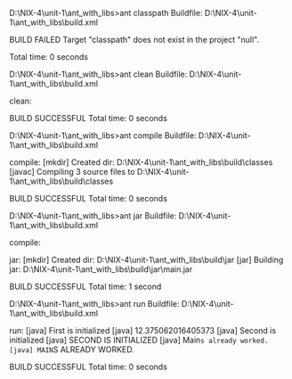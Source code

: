 
D:\NIX-4\unit-1\ant_with_libs>ant classpath
Buildfile: D:\NIX-4\unit-1\ant_with_libs\build.xml

BUILD FAILED
Target "classpath" does not exist in the project "null".

Total time: 0 seconds

D:\NIX-4\unit-1\ant_with_libs>ant clean
Buildfile: D:\NIX-4\unit-1\ant_with_libs\build.xml

clean:

BUILD SUCCESSFUL
Total time: 0 seconds

D:\NIX-4\unit-1\ant_with_libs>ant compile
Buildfile: D:\NIX-4\unit-1\ant_with_libs\build.xml

compile:
    [mkdir] Created dir: D:\NIX-4\unit-1\ant_with_libs\build\classes
    [javac] Compiling 3 source files to D:\NIX-4\unit-1\ant_with_libs\build\classes

BUILD SUCCESSFUL
Total time: 0 seconds

D:\NIX-4\unit-1\ant_with_libs>ant jar
Buildfile: D:\NIX-4\unit-1\ant_with_libs\build.xml

compile:

jar:
    [mkdir] Created dir: D:\NIX-4\unit-1\ant_with_libs\build\jar
      [jar] Building jar: D:\NIX-4\unit-1\ant_with_libs\build\jar\main.jar

BUILD SUCCESSFUL
Total time: 1 second

D:\NIX-4\unit-1\ant_with_libs>ant run
Buildfile: D:\NIX-4\unit-1\ant_with_libs\build.xml

run:
     [java] First is initialized
     [java] 12.375062016405373
     [java] Second is initialized
     [java] SECOND IS INITIALIZED
     [java] Main`s already worked.
     [java] MAIN`S ALREADY WORKED.

BUILD SUCCESSFUL
Total time: 0 seconds
